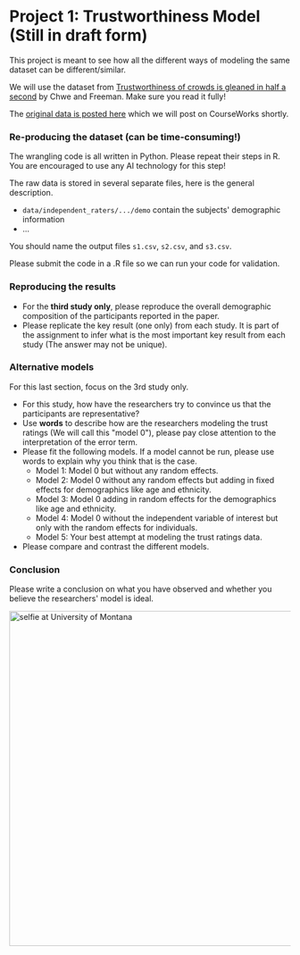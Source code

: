 # Project 1: Trustworthiness Model (Still in draft form)

This project is meant to see how all the different ways of modeling the same dataset can be different/similar.

We will use the dataset from [Trustworthiness of crowds is gleaned in half a second](https://static1.squarespace.com/static/5daf65330e17a4220c7707ce/t/64378dd57efb4b7d3b265a54/1681362389720/ChweFreemanSPPS.pdf) by Chwe and Freeman. Make sure you read it fully!

The [original data is posted here](https://osf.io/nfgx9/) which we will post on CourseWorks shortly.

### Re-producing the dataset (can be time-consuming!)

The wrangling code is all written in Python. Please repeat their steps in R.
You are encouraged to use any AI technology for this step!

The raw data is stored in several separate files, here is the general description.
- `data/independent_raters/.../demo` contain the subjects' demographic information
- ...

You should name the output files `s1.csv`, `s2.csv`, and `s3.csv`.

Please submit the code in a .R file so we can run your code for validation.

### Reproducing the results

- For the **third study only**, please reproduce the overall demographic composition of the participants reported in the paper.
- Please replicate the key result (one only) from each study. It is part of the assignment to infer what is the most important key result from each study (The answer may not be unique).


### Alternative models

For this last section, focus on the 3rd study only.

- For this study, how have the researchers try to convince us that the participants are representative?
- Use **words** to describe how are the researchers modeling the trust ratings (We will call this "model 0"), please pay close attention to the interpretation of the error term. 
- Please fit the following models. If a model cannot be run, please use words to explain why you think that is the case.
  - Model 1: Model 0 but without any random effects.
  - Model 2: Model 0 without any random effects but adding in fixed effects for demographics like age and ethnicity.
  - Model 3: Model 0 adding in random effects for the demographics like age and ethnicity.
  - Model 4: Model 0 without the independent variable of interest but only with the random effects for individuals.
  - Model 5: Your best attempt at modeling the trust ratings data. 
- Please compare and contrast the different models.

### Conclusion

Please write a conclusion on what you have observed and whether you believe the researchers' model is ideal.

<img src="selfie_demo.png" alt="selfie at University of Montana" width='600'>

